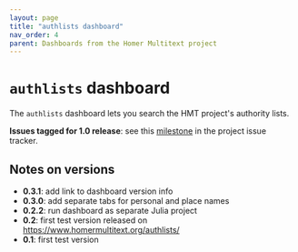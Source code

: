 ```yaml
---
layout: page
title: "authlists dashboard"
nav_order: 4
parent: Dashboards from the Homer Multitext project
---
```



# `authlists` dashboard


The `authlists` dashboard lets you search the HMT project's authority lists.

**Issues tagged for 1.0 release**:  see this [milestone](https://github.com/homermultitext/dashboards/milestone/4) in the project issue tracker.


## Notes on versions

- **0.3.1**: add link to dashboard version info
- **0.3.0**: add separate tabs for personal and place names
- **0.2.2**: run dashboard as separate Julia project
- **0.2**: first test version released on https://www.homermultitext.org/authlists/
- **0.1**: first test version 